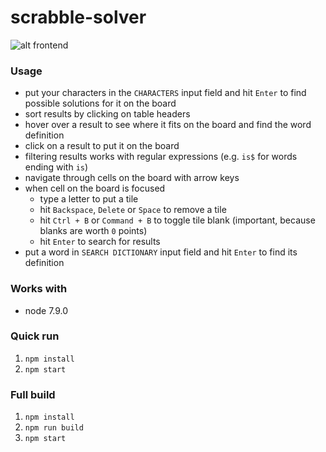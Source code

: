 # scrabble-solver

![alt frontend](https://raw.githubusercontent.com/kamilmielnik/scrabble-solver/master/screenshot.png)

### Usage
- put your characters in the `CHARACTERS` input field and hit `Enter` to find possible solutions for it on the board
- sort results by clicking on table headers
- hover over a result to see where it fits on the board and find the word definition
- click on a result to put it on the board
- filtering results works with regular expressions (e.g. `is$` for words ending with `is`)
- navigate through cells on the board with arrow keys
- when cell on the board is focused
  - type a letter to put a tile
  - hit `Backspace`, `Delete` or `Space` to remove a tile
  - hit `Ctrl + B` or `Command + B` to toggle tile blank (important, because blanks are worth `0` points)
  - hit `Enter` to search for results
- put a word in `SEARCH DICTIONARY` input field and hit `Enter` to find its definition


### Works with
- node 7.9.0

### Quick run
1. `npm install`
2. `npm start`

### Full build
1. `npm install`
2. `npm run build`
3. `npm start`
